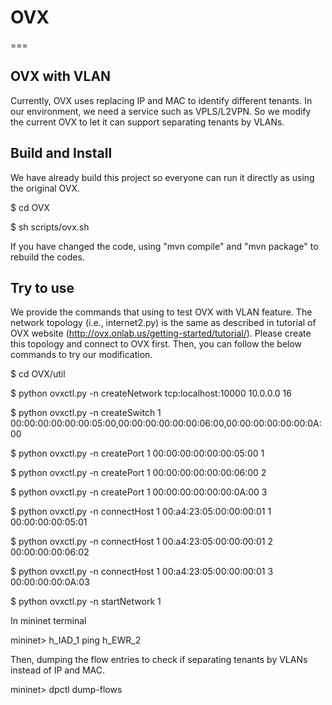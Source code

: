 # OVX
===

## OVX with VLAN

Currently, OVX uses replacing IP and MAC to identify different tenants. In our environment, we need a service such as VPLS/L2VPN. So we modify the current OVX to let it can support separating tenants by VLANs.

## Build and Install
We have already build this project so everyone can run it directly as using the original OVX. 

$ cd OVX

$ sh scripts/ovx.sh

If you have changed the code, using "mvn compile" and "mvn package" to rebuild the codes.

## Try to use
We provide the commands that using to test OVX with VLAN feature. The network topology (i.e., internet2.py) is the same as described in tutorial of OVX website (http://ovx.onlab.us/getting-started/tutorial/). Please create this topology and connect to OVX first. Then, you can follow the below commands to try our modification.

$ cd OVX/util

$ python ovxctl.py -n createNetwork tcp:localhost:10000 10.0.0.0 16

$ python ovxctl.py -n createSwitch 1 00:00:00:00:00:00:05:00,00:00:00:00:00:00:06:00,00:00:00:00:00:00:0A:00

$ python ovxctl.py -n createPort 1 00:00:00:00:00:00:05:00 1

$ python ovxctl.py -n createPort 1 00:00:00:00:00:00:06:00 2

$ python ovxctl.py -n createPort 1 00:00:00:00:00:00:0A:00 3

$ python ovxctl.py -n connectHost 1 00:a4:23:05:00:00:00:01 1 00:00:00:00:05:01

$ python ovxctl.py -n connectHost 1 00:a4:23:05:00:00:00:01 2 00:00:00:00:06:02

$ python ovxctl.py -n connectHost 1 00:a4:23:05:00:00:00:01 3 00:00:00:00:0A:03

$ python ovxctl.py -n startNetwork 1

In mininet terminal

mininet> h_IAD_1 ping h_EWR_2


Then, dumping the flow entries to check if separating tenants by VLANs instead of IP and MAC.

mininet> dpctl dump-flows
